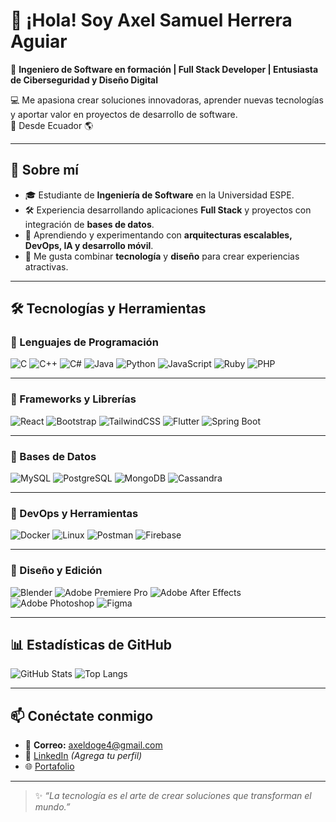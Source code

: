 # 👋 ¡Hola! Soy Axel Samuel Herrera Aguiar

🎯 **Ingeniero de Software en formación | Full Stack Developer | Entusiasta de Ciberseguridad y Diseño Digital**  

💻 Me apasiona crear soluciones innovadoras, aprender nuevas tecnologías y aportar valor en proyectos de desarrollo de software.  
📍 Desde Ecuador 🌎

---

## 🚀 Sobre mí
- 🎓 Estudiante de **Ingeniería de Software** en la Universidad ESPE.  
- 🛠️ Experiencia desarrollando aplicaciones **Full Stack** y proyectos con integración de **bases de datos**.  
- 🌱 Aprendiendo y experimentando con **arquitecturas escalables, DevOps, IA y desarrollo móvil**.  
- 🎨 Me gusta combinar **tecnología** y **diseño** para crear experiencias atractivas.  

---

## 🛠️ Tecnologías y Herramientas

### 🔹 Lenguajes de Programación
![C](https://img.shields.io/badge/C-A8B9CC?style=for-the-badge&logo=c&logoColor=white)
![C++](https://img.shields.io/badge/C++-00599C?style=for-the-badge&logo=cplusplus&logoColor=white)
![C#](https://img.shields.io/badge/C%23-239120?style=for-the-badge&logo=csharp&logoColor=white)
![Java](https://img.shields.io/badge/Java-007396?style=for-the-badge&logo=java&logoColor=white)
![Python](https://img.shields.io/badge/Python-3776AB?style=for-the-badge&logo=python&logoColor=white)
![JavaScript](https://img.shields.io/badge/JavaScript-F7DF1E?style=for-the-badge&logo=javascript&logoColor=black)
![Ruby](https://img.shields.io/badge/Ruby-CC342D?style=for-the-badge&logo=ruby&logoColor=white)
![PHP](https://img.shields.io/badge/PHP-777BB4?style=for-the-badge&logo=php&logoColor=white)

---

### 🔹 Frameworks y Librerías
![React](https://img.shields.io/badge/React-61DAFB?style=for-the-badge&logo=react&logoColor=black)
![Bootstrap](https://img.shields.io/badge/Bootstrap-7952B3?style=for-the-badge&logo=bootstrap&logoColor=white)
![TailwindCSS](https://img.shields.io/badge/TailwindCSS-38B2AC?style=for-the-badge&logo=tailwind-css&logoColor=white)
![Flutter](https://img.shields.io/badge/Flutter-02569B?style=for-the-badge&logo=flutter&logoColor=white)
![Spring Boot](https://img.shields.io/badge/Spring%20Boot-6DB33F?style=for-the-badge&logo=springboot&logoColor=white)

---

### 🔹 Bases de Datos
![MySQL](https://img.shields.io/badge/MySQL-4479A1?style=for-the-badge&logo=mysql&logoColor=white)
![PostgreSQL](https://img.shields.io/badge/PostgreSQL-316192?style=for-the-badge&logo=postgresql&logoColor=white)
![MongoDB](https://img.shields.io/badge/MongoDB-4EA94B?style=for-the-badge&logo=mongodb&logoColor=white)
![Cassandra](https://img.shields.io/badge/Cassandra-1287B1?style=for-the-badge&logo=apache-cassandra&logoColor=white)

---

### 🔹 DevOps y Herramientas
![Docker](https://img.shields.io/badge/Docker-2496ED?style=for-the-badge&logo=docker&logoColor=white)
![Linux](https://img.shields.io/badge/Linux-FCC624?style=for-the-badge&logo=linux&logoColor=black)
![Postman](https://img.shields.io/badge/Postman-FF6C37?style=for-the-badge&logo=postman&logoColor=white)
![Firebase](https://img.shields.io/badge/Firebase-FFCA28?style=for-the-badge&logo=firebase&logoColor=black)

---

### 🔹 Diseño y Edición
![Blender](https://img.shields.io/badge/Blender-F5792A?style=for-the-badge&logo=blender&logoColor=white)
![Adobe Premiere Pro](https://img.shields.io/badge/Adobe%20Premiere%20Pro-9999FF?style=for-the-badge&logo=adobepremierepro&logoColor=white)
![Adobe After Effects](https://img.shields.io/badge/Adobe%20After%20Effects-9999FF?style=for-the-badge&logo=adobeaftereffects&logoColor=white)
![Adobe Photoshop](https://img.shields.io/badge/Adobe%20Photoshop-31A8FF?style=for-the-badge&logo=adobephotoshop&logoColor=white)
![Figma](https://img.shields.io/badge/Figma-F24E1E?style=for-the-badge&logo=figma&logoColor=white)

---

## 📊 Estadísticas de GitHub

![GitHub Stats](https://github-readme-stats.vercel.app/api?username=axelherrera4&show_icons=true&theme=tokyonight)
![Top Langs](https://github-readme-stats.vercel.app/api/top-langs/?username=axelherrera4&layout=compact&theme=tokyonight)

---

## 📫 Conéctate conmigo
- 📧 **Correo:** axeldoge4@gmail.com  
- 💼 [LinkedIn](https://www.linkedin.com) *(Agrega tu perfil)*  
- 🌐 [Portafolio](https://github.com/TU_USUARIO)

---

> ✨ *“La tecnología es el arte de crear soluciones que transforman el mundo.”*
